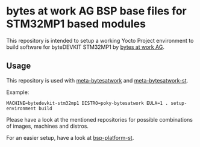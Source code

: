 # bytes at work AG BSP base files for STM32MP1 based modules

This repository is intended to setup a working Yocto Project environment to
build software for byteDEVKIT STM32MP1 by [bytes at work AG](https://www.bytesatwork.io).

## Usage

This repository is used with [meta-bytesatwork](https://github.com/bytesatwork/meta-bytesatwork)
and [meta-bytesatwork-st](https://github.com/bytesatwork/meta-bytesatwork-st).

Example:

	MACHINE=bytedevkit-stm32mp1 DISTRO=poky-bytesatwork EULA=1 . setup-environment build

Please have a look at the mentioned repositories for possible combinations of
images, machines and distros.

For an easier setup, have a look at
[bsp-platform-st](https://github.com/bytesatwork/bsp-platform-st).
